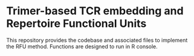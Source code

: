 # Trimer-based TCR embedding and Repertoire Functional Units

This repository provides the codebase and associated files to implement the RFU method. Functions are designed to run in R console. 


